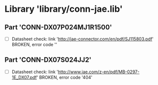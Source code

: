 # Library 'library/conn-jae.lib'

## Part 'CONN-DX07P024MJ1R1500'
- [ ] Datasheet check: link 'http://jae-connector.com/en/pdf/SJ115803.pdf' BROKEN, error code '<urlopen error timed out>'

## Part 'CONN-DX07S024JJ2'
- [ ] Datasheet check: link 'http://www.jae.com/z-en/pdf/MB-0297-1E_DX07.pdf' BROKEN, error code '404'

